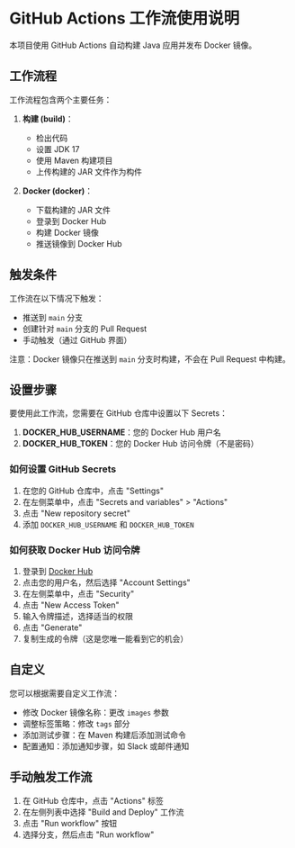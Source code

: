 # GitHub Actions 工作流使用说明

本项目使用 GitHub Actions 自动构建 Java 应用并发布 Docker 镜像。

## 工作流程

工作流程包含两个主要任务：

1. **构建 (build)**：
   - 检出代码
   - 设置 JDK 17
   - 使用 Maven 构建项目
   - 上传构建的 JAR 文件作为构件

2. **Docker (docker)**：
   - 下载构建的 JAR 文件
   - 登录到 Docker Hub
   - 构建 Docker 镜像
   - 推送镜像到 Docker Hub

## 触发条件

工作流在以下情况下触发：
- 推送到 `main` 分支
- 创建针对 `main` 分支的 Pull Request
- 手动触发（通过 GitHub 界面）

注意：Docker 镜像只在推送到 `main` 分支时构建，不会在 Pull Request 中构建。

## 设置步骤

要使用此工作流，您需要在 GitHub 仓库中设置以下 Secrets：

1. **DOCKER_HUB_USERNAME**：您的 Docker Hub 用户名
2. **DOCKER_HUB_TOKEN**：您的 Docker Hub 访问令牌（不是密码）

### 如何设置 GitHub Secrets

1. 在您的 GitHub 仓库中，点击 "Settings"
2. 在左侧菜单中，点击 "Secrets and variables" > "Actions"
3. 点击 "New repository secret"
4. 添加 `DOCKER_HUB_USERNAME` 和 `DOCKER_HUB_TOKEN`

### 如何获取 Docker Hub 访问令牌

1. 登录到 [Docker Hub](https://hub.docker.com/)
2. 点击您的用户名，然后选择 "Account Settings"
3. 在左侧菜单中，点击 "Security"
4. 点击 "New Access Token"
5. 输入令牌描述，选择适当的权限
6. 点击 "Generate"
7. 复制生成的令牌（这是您唯一能看到它的机会）

## 自定义

您可以根据需要自定义工作流：

- 修改 Docker 镜像名称：更改 `images` 参数
- 调整标签策略：修改 `tags` 部分
- 添加测试步骤：在 Maven 构建后添加测试命令
- 配置通知：添加通知步骤，如 Slack 或邮件通知

## 手动触发工作流

1. 在 GitHub 仓库中，点击 "Actions" 标签
2. 在左侧列表中选择 "Build and Deploy" 工作流
3. 点击 "Run workflow" 按钮
4. 选择分支，然后点击 "Run workflow" 